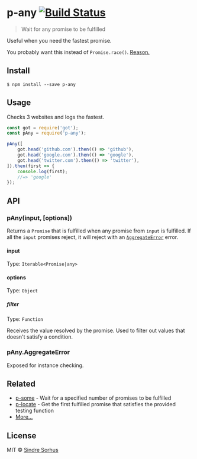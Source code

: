 # p-any [![Build Status](https://travis-ci.org/sindresorhus/p-any.svg?branch=master)](https://travis-ci.org/sindresorhus/p-any)

> Wait for any promise to be fulfilled

Useful when you need the fastest promise.

You probably want this instead of `Promise.race()`. [Reason.](http://bluebirdjs.com/docs/api/promise.race.html)


## Install

```
$ npm install --save p-any
```


## Usage

Checks 3 websites and logs the fastest.

```js
const got = require('got');
const pAny = require('p-any');

pAny([
	got.head('github.com').then(() => 'github'),
	got.head('google.com').then(() => 'google'),
	got.head('twitter.com').then(() => 'twitter'),
]).then(first => {
	console.log(first);
	//=> 'google'
});
```


## API

### pAny(input, [options])

Returns a `Promise` that is fulfilled when any promise from `input` is fulfilled. If all the `input` promises reject, it will reject with an [`AggregateError`](https://github.com/sindresorhus/aggregate-error) error.

#### input

Type: `Iterable<Promise|any>`

#### options

Type: `Object`

##### filter

Type: `Function`

Receives the value resolved by the promise. Used to filter out values that doesn't satisfy a condition.

### pAny.AggregateError

Exposed for instance checking.


## Related

- [p-some](https://github.com/sindresorhus/p-some) - Wait for a specified number of promises to be fulfilled
- [p-locate](https://github.com/sindresorhus/p-locate) - Get the first fulfilled promise that satisfies the provided testing function
- [More…](https://github.com/sindresorhus/promise-fun)


## License

MIT © [Sindre Sorhus](https://sindresorhus.com)
